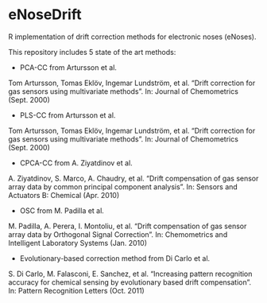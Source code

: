 # eNoseDrift
R implementation of drift correction methods for electronic noses (eNoses).

This repository includes 5 state of the art methods:

- PCA-CC from Artursson et al. 

Tom Artursson, Tomas Eklöv, Ingemar Lundström, et al. “Drift correction for gas sensors using multivariate methods”. In: Journal of Chemometrics (Sept. 2000)

- PLS-CC from Artursson et al. 

Tom Artursson, Tomas Eklöv, Ingemar Lundström, et al. “Drift correction for gas sensors using multivariate methods”. In: Journal of Chemometrics (Sept. 2000)

- CPCA-CC from A. Ziyatdinov et al.

A. Ziyatdinov, S. Marco, A. Chaudry, et al. “Drift compensation of gas sensor array data by common principal component analysis”. In: Sensors and Actuators B: Chemical (Apr. 2010)

- OSC from M. Padilla et al.

M. Padilla, A. Perera, I. Montoliu, et al. “Drift compensation of gas sensor array data by Orthogonal Signal Correction”. In: Chemometrics and Intelligent Laboratory Systems (Jan. 2010)

- Evolutionary-based correction method from Di Carlo et al.

S. Di Carlo, M. Falasconi, E. Sanchez, et al. “Increasing pattern recognition accuracy for chemical sensing by evolutionary based drift compensation”. In: Pattern Recognition Letters (Oct. 2011)
